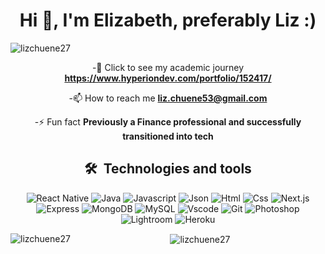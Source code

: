 <h1 align="center">Hi 👋, I'm Elizabeth, preferably Liz :) </h1>

<div align="center" width="50">

<p align="left"> <img src="https://komarev.com/ghpvc/?username=lizchuene27&label=Profile%20views&color=0e75b6&style=flat" alt="lizchuene27" /> </p>

-🌱 Click to see my academic journey **https://www.hyperiondev.com/portfolio/152417/**

-📫 How to reach me **liz.chuene53@gmail.com**

-⚡ Fun fact **Previously a Finance professional and successfully transitioned into tech**

  
## 🛠  Technologies and tools

![React Native](https://img.shields.io/badge/react_native-%2320232a.svg?style=flat&logo=react&logoColor=%2361DAFB)
![Java](https://img.shields.io/badge/Java-ED8B00?style=flat&logo=java&logoColor=white)
![Javascript](https://img.shields.io/badge/JavaScript-323330?style=flat&logo=javascript&logoColor=F7DF1E)
![Json](https://img.shields.io/badge/json-5E5C5C?style=flat&logo=json&logoColor=white)
![Html](https://img.shields.io/badge/HTML5-E34F26?style=flat&logo=html5&logoColor=white)
![Css](https://img.shields.io/badge/CSS3-1572B6?style=flat&logo=css3&logoColor=white)
![Next.js](https://img.shields.io/badge/next.js-%2320232a.svg?style=flat&logo=next.js&logoColor=%2361DAFB)
![Express](https://img.shields.io/badge/Express-1572B6?style=flat&logo=express&logoColor=white)
![MongoDB](https://img.shields.io/badge/MongoDB-%2320232a.svg?style=flat&logo=mongodb&logoColor=%2361DAFB)
![MySQL](https://img.shields.io/badge/MySQL-%2320232a.svg?style=flat&logo=mysql&logoColor=%2361DAFB)
![Vscode](https://img.shields.io/badge/Visual_Studio_Code-0078D4?style=flat&logo=visual%20studio%20code&logoColor=white)
![Git](https://img.shields.io/badge/GIT-E44C30?style=flat&logo=git&logoColor=white)
![Photoshop](https://img.shields.io/badge/Adobe%20Photoshop-31A8FF?style=flat&logo=Adobe%20Photoshop&logoColor=black)
![Lightroom](https://img.shields.io/badge/Adobe%20Lightroom-31A8FF?style=flat&logo=Adobe%20Lightroom&logoColor=white)
![Heroku](https://img.shields.io/badge/Heroku-430098?style=flat&logo=heroku&logoColor=white)



<p><img align="left" src="https://github-readme-stats.vercel.app/api/top-langs?username=lizchuene27&show_icons=true&locale=en&layout=compact" alt="lizchuene27" /></p>

<p>&nbsp;<img align="center" src="https://github-readme-stats.vercel.app/api?username=lizchuene27&show_icons=true&locale=en" alt="lizchuene27" /></p>





  
 

